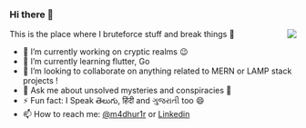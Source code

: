 ### Hi there 👋

This is the place where I bruteforce stuff and break things :rofl:
<img align="right" src="https://media1.giphy.com/media/13HgwGsXF0aiGY/giphy.gif" />

- 🔭 I’m currently working on cryptic realms :wink:
- 🌱 I’m currently learning flutter, Go
- 👯 I’m looking to collaborate on anything related to MERN or LAMP stack projects !
- 💬 Ask me about unsolved mysteries and conspiracies 🧐
- ⚡ Fun fact: I Speak తెలుగు, हिंदी and ગુજરાતી too 😄
- 📫 How to reach me: [@m4dhur1r](https://twitter.com/m4dhur1r) or [Linkedin](https://www.linkedin.com/in/madhurirudrabhatla/) 


